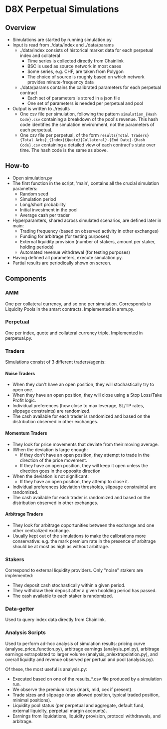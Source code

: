 # D8X Perpetual Simulations

## Overview

- Simulations are started by running simulation.py  
- Input is read from ./data/index and ./data/params
  - ./data/index consists of historical market data for each perpetual index and collateral
    - Time series is collected directly from Chainlink
    - BSC is used as source network in most cases
    - Some series, e.g. CHF, are taken from Polygon
    - The choice of source is roughly based on which network provides minute-frequency data
  - ./data/params contains the calibrated parameters for each perpetual contract
    - Each set of parameters is stored in a json file
    - One set of parameters is needed per perpetual and pool
- Output is written to ./results
  - One csv file per simulation, following the pattern
  `simulation_{Hash Code}.csv`
    containing a breakdown of the pool's revenue. This hash code identifies the simulation environment, not the parameters of each perpetual.
  - One csv file per perpetual, of the form 
  `results{Total Traders}{Total Arbs}_{Index}{Quote}{Collateral}-{End Date}-{Hash Code}.csv`
    containing a detailed view of each contract's state over time. The hash code is the same as above.
 

## How-to
- Open simulation.py
- The first function in the script, 'main', contains all the crucial simulation parameters:
  - Random seed
  - Simulation period
  - Long/short probability
  - Initial investment in the pool
  - Average cash per trader
- Hyperparamters, shared across simulated scenarios, are defined later in main: 
  - Trading frequency (based on observed activity in other exchanges)
  - Funding for arbitrage (for testing purposes)
  - External liquidity provision (number of stakers, amount per staker, holding periods)
  - Automated revenue withdrawal (for testing purposes)
- Having defined all parameters, execute simulation.py.
- Partial results are periodically shown on screen.

## Components

### AMM

One per collateral currency, and so one per simulation. Corresponds to Liquidity Pools in the smart contracts. Implemented in amm.py.
### Perpetual

One per index, quote and collateral currency triple. Implemented in perpetual.py.
### Traders

Simulations consist of 3 different traders/agents:
#### Noise Traders
  - When they don't have an open position, they will stochastically try to open one.
  - When they have an open position, they will close using a Stop Loss/Take Profit logic. 
  - Individual preferences (how close to max leverage, SL/TP rates, slippage constraints) are randomized.
  - The cash available for each trader is randomized and based on the distribution observed in other exchanges.
#### Momentum Traders
  - They look for price movements that deviate from their moving average.
  - IWhen the deviation is large enough:
    - If they don't have an open position, they attempt to trade in the direction of the price movement.
    - If they have an open position, they will keep it open unless the direction goes in the opposite direction
  - When the deviation is not significant:
    - If they have an open position, they attemp to close it.
  - Individual preferences (deviation thresholds, slippage constraints) are randomized.
  - The cash available for each trader is randomized and based on the distribution observed in other exchanges.

#### Arbitrage Traders
  - They look for arbitrage opportunities between the exchange and one other centralized exchange.
  - Usually kept out of the simulations to make the calibrations more conservative: e.g. the mark premium rate in the presence of arbitrage should be at most as high as without arbitrage.

### Stakers
Correspond to external liquidity providers. Only "noise" stakers are implemented:
  - They deposit cash stochastically within a given period.
  - They withdraw their deposit after a given hoolding period has passed.
  - The cash available to each staker is randomized.

### Data-getter
Used to query index data directly from Chainlink.

### Analysis Scripts
Used to perform ad-hoc analysis of simulation results: pricing curve (analyse_price_function.py), arbitrage earnings (analysis_pnl.py), arbitrage earnings extrapolated to larger volume (analysis_pnlextrapolation.py), and overall liquidty and revenue observed per pertual and pool (analysis.py).

Of these, the most useful is analysis.py:
  - Executed based on one of the results_*.csv file produced by a simulation run.
  - We observe the premium rates (mark, mid, cex if present).
  - Trade sizes and slippage (max allowed position, typical traded position, minimal positions).
  - Liquidity pool status (per perpetual and aggregate, default fund, external liquidity, perpetual margin accounts).
  - Earnings from liquidations, liquidity provision, protocol withdrawals, and arbitrage.




